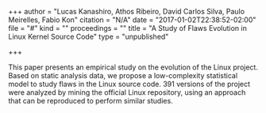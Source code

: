 +++
author = "Lucas Kanashiro, Athos Ribeiro, David Carlos Silva, Paulo Meirelles, Fabio Kon"
citation = "N/A"
date = "2017-01-02T22:38:52-02:00"
file = "#"
kind = ""
proceedings = ""
title = "A Study of Flaws Evolution in Linux Kernel Source Code"
type = "unpublished"

+++

This paper presents an empirical study on the evolution of the Linux project.
Based on static analysis data, we propose a low-complexity statistical model to
study flaws in the Linux source code. 391 versions of the project were analyzed
by mining the official Linux repository, using an approach that can be
reproduced to perform similar studies.
